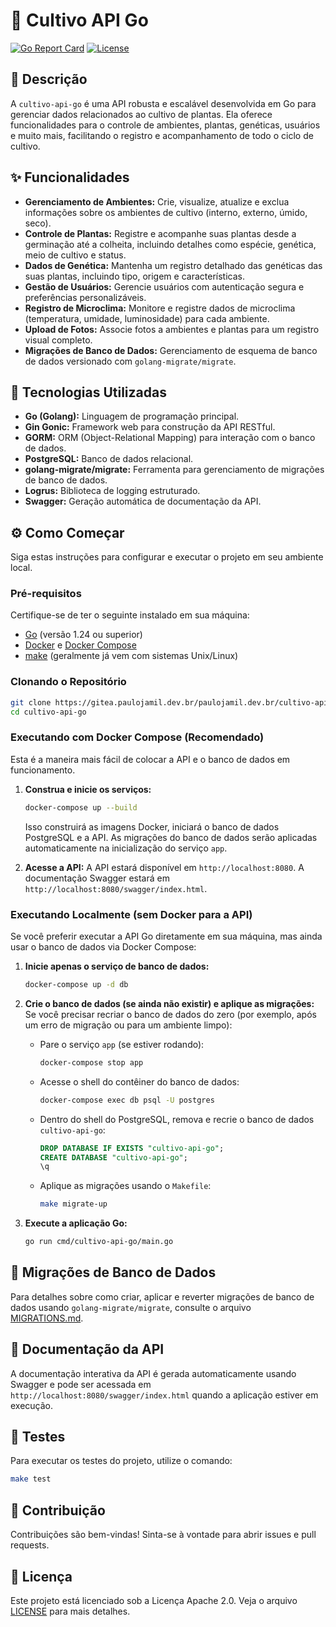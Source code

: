 # 🌿 Cultivo API Go

[![Go Report Card](https://goreportcard.com/badge/gitea.paulojamil.dev.br/paulojamil.dev.br/cultivo-api-go)](https://goreportcard.com/report/gitea.paulojamil.dev.br/paulojamil.dev.br/cultivo-api-go)
[![License](https://img.shields.io/badge/License-Apache%202.0-blue.svg)](https://opensource.org/licenses/Apache-2.0)

## 📝 Descrição

A `cultivo-api-go` é uma API robusta e escalável desenvolvida em Go para gerenciar dados relacionados ao cultivo de plantas. Ela oferece funcionalidades para o controle de ambientes, plantas, genéticas, usuários e muito mais, facilitando o registro e acompanhamento de todo o ciclo de cultivo.

## ✨ Funcionalidades

*   **Gerenciamento de Ambientes:** Crie, visualize, atualize e exclua informações sobre os ambientes de cultivo (interno, externo, úmido, seco).
*   **Controle de Plantas:** Registre e acompanhe suas plantas desde a germinação até a colheita, incluindo detalhes como espécie, genética, meio de cultivo e status.
*   **Dados de Genética:** Mantenha um registro detalhado das genéticas das suas plantas, incluindo tipo, origem e características.
*   **Gestão de Usuários:** Gerencie usuários com autenticação segura e preferências personalizáveis.
*   **Registro de Microclima:** Monitore e registre dados de microclima (temperatura, umidade, luminosidade) para cada ambiente.
*   **Upload de Fotos:** Associe fotos a ambientes e plantas para um registro visual completo.
*   **Migrações de Banco de Dados:** Gerenciamento de esquema de banco de dados versionado com `golang-migrate/migrate`.

## 🚀 Tecnologias Utilizadas

*   **Go (Golang):** Linguagem de programação principal.
*   **Gin Gonic:** Framework web para construção da API RESTful.
*   **GORM:** ORM (Object-Relational Mapping) para interação com o banco de dados.
*   **PostgreSQL:** Banco de dados relacional.
*   **golang-migrate/migrate:** Ferramenta para gerenciamento de migrações de banco de dados.
*   **Logrus:** Biblioteca de logging estruturado.
*   **Swagger:** Geração automática de documentação da API.

## ⚙️ Como Começar

Siga estas instruções para configurar e executar o projeto em seu ambiente local.

### Pré-requisitos

Certifique-se de ter o seguinte instalado em sua máquina:

*   [Go](https://golang.org/doc/install) (versão 1.24 ou superior)
*   [Docker](https://docs.docker.com/get-docker/) e [Docker Compose](https://docs.docker.com/compose/install/)
*   [make](https://www.gnu.org/software/make/manual/make.html) (geralmente já vem com sistemas Unix/Linux)

### Clonando o Repositório

```bash
git clone https://gitea.paulojamil.dev.br/paulojamil.dev.br/cultivo-api-go.git
cd cultivo-api-go
```

### Executando com Docker Compose (Recomendado)

Esta é a maneira mais fácil de colocar a API e o banco de dados em funcionamento.

1.  **Construa e inicie os serviços:**
    ```bash
    docker-compose up --build
    ```
    Isso construirá as imagens Docker, iniciará o banco de dados PostgreSQL e a API. As migrações do banco de dados serão aplicadas automaticamente na inicialização do serviço `app`.

2.  **Acesse a API:**
    A API estará disponível em `http://localhost:8080`.
    A documentação Swagger estará em `http://localhost:8080/swagger/index.html`.

### Executando Localmente (sem Docker para a API)

Se você preferir executar a API Go diretamente em sua máquina, mas ainda usar o banco de dados via Docker Compose:

1.  **Inicie apenas o serviço de banco de dados:**
    ```bash
    docker-compose up -d db
    ```

2.  **Crie o banco de dados (se ainda não existir) e aplique as migrações:**
    Se você precisar recriar o banco de dados do zero (por exemplo, após um erro de migração ou para um ambiente limpo):
    *   Pare o serviço `app` (se estiver rodando):
        ```bash
        docker-compose stop app
        ```
    *   Acesse o shell do contêiner do banco de dados:
        ```bash
        docker-compose exec db psql -U postgres
        ```
    *   Dentro do shell do PostgreSQL, remova e recrie o banco de dados `cultivo-api-go`:
        ```sql
        DROP DATABASE IF EXISTS "cultivo-api-go";
        CREATE DATABASE "cultivo-api-go";
        \q
        ```
    *   Aplique as migrações usando o `Makefile`:
        ```bash
        make migrate-up
        ```

3.  **Execute a aplicação Go:**
    ```bash
    go run cmd/cultivo-api-go/main.go
    ```

## 🔄 Migrações de Banco de Dados

Para detalhes sobre como criar, aplicar e reverter migrações de banco de dados usando `golang-migrate/migrate`, consulte o arquivo [MIGRATIONS.md](MIGRATIONS.md).

## 📄 Documentação da API

A documentação interativa da API é gerada automaticamente usando Swagger e pode ser acessada em `http://localhost:8080/swagger/index.html` quando a aplicação estiver em execução.

## 🧪 Testes

Para executar os testes do projeto, utilize o comando:

```bash
make test
```

## 🤝 Contribuição

Contribuições são bem-vindas! Sinta-se à vontade para abrir issues e pull requests.

## 📄 Licença

Este projeto está licenciado sob a Licença Apache 2.0. Veja o arquivo [LICENSE](LICENSE) para mais detalhes.